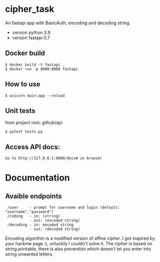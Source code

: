 # cipher_task
An fastapi app with BasicAuth, encoding and decoding string.
- version python 3.9
- version fastapi 0.7

## Docker build
```
$ docker build -t fastapi .
$ docker run -p 8000:8000 fastapi
```

## How to use
```
$ uvicorn main:app --reload
```

## Unit tests
from project root: github/api
```
$ pytest tests.py
```

## Access API docs:
```
Go to http://127.0.0.1:8000/docs# in browser
```
# Documentation
## Avaible endpoints
```
 /user     - prompt for username and login (default: "username","password")
 /coding   - in: (string)
           - out: (encoded string)
 /decoding - in: encoded string 
           - out: (decoded string)
```
Encoding algorithm is a modified version of affine cipher. I got inspired by your hackme page :), unluckily I couldn't solve it.
The cipher is based on string.printable, there is also prevention which doesn't let you enter into string unwanted letters.


